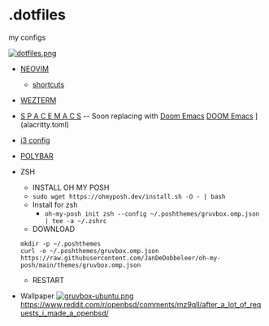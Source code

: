 # .dotfiles
my configs

[![dotfiles.png](https://i.postimg.cc/3RkXPn2Z/dotfiles.png)](https://postimg.cc/LYMgPkCq)

* [NEOVIM](init.lua)
  * [shortcuts](https://gist.github.com/IronCubeStudios/d08afe1446e74e9b88d7358089b8ff70)
* [WEZTERM](wezterm.lua)
* [S P A C E M A C S](https://gist.github.com/IronCubeStudios/6033797c15d7093fe6480cde8882859b) -- Soon replacing with [Doom Emacs](https://github.com/doomemacs/doomemacs)
[DOOM Emacs](https://github.com/IronCubeStudios/.doom.d)
](alacritty.toml)
* [i3 config ](https://gist.github.com/IronCubeStudios/1fd7a1d46efd94201f1cc7576c7c6c3c)
 * [POLYBAR](https://github.com/emgyrz/polybar-gruvbox-theme)
* ZSH
  * INSTALL OH MY POSH
  * ```sudo wget https://ohmyposh.dev/install.sh -O - | bash```
  * Install for zsh
    * ```oh-my-posh init zsh --config ~/.poshthemes/gruvbox.omp.json | tee -a ~/.zshrc```
  * DOWNLOAD
  ```
  mkdir -p ~/.poshthemes
  curl -o ~/.poshthemes/gruvbox.omp.json https://raw.githubusercontent.com/JanDeDobbeleer/oh-my-posh/main/themes/gruvbox.omp.json
  ```
  * RESTART
 
 * Wallpaper
    [![gruvbox-ubuntu.png](https://i.postimg.cc/NFLMjzdK/gruvbox-ubuntu.png)](https://postimg.cc/q6V0mjVr)
    https://www.reddit.com/r/openbsd/comments/mz9qll/after_a_lot_of_requests_i_made_a_openbsd/
